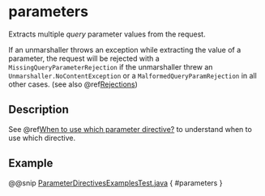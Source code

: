 # parameters

Extracts multiple *query* parameter values from the request.

If an unmarshaller throws an exception while extracting the value of a parameter, the request will be rejected with a `MissingQueryParameterRejection`
if the unmarshaller threw an `Unmarshaller.NoContentException` or a `MalformedQueryParamRejection` in all other cases.
(see also @ref[Rejections](../../../routing-dsl/rejections.md))

## Description

See @ref[When to use which parameter directive?](index.md#which-parameter-directive-java) to understand when to use which directive.

## Example

@@snip [ParameterDirectivesExamplesTest.java]($test$/java/docs/http/javadsl/server/directives/ParameterDirectivesExamplesTest.java) { #parameters }
